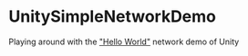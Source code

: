 # UnitySimpleNetworkDemo
Playing around with the ["Hello World"](https://docs-multiplayer.unity3d.com/netcode/current/tutorials/helloworld) network demo of Unity

